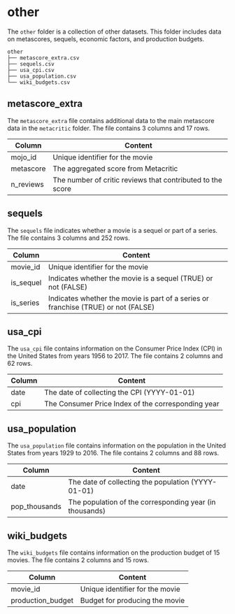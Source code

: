 # other

The `other` folder is a collection of other datasets. This folder includes data on metascores, sequels, economic factors, and production budgets.

```
other
├── metascore_extra.csv
├── sequels.csv
├── usa_cpi.csv
├── usa_population.csv
└── wiki_budgets.csv
```

## metascore_extra

The `metascore_extra` file contains additional data to the main metascore data in the `metacritic` folder. 
The file contains 3 columns and 17 rows.

| Column       | Content                                                      |
|--------------|--------------------------------------------------------------|
| mojo_id      | Unique identifier for the movie                              |
| metascore    | The aggregated score from Metacritic                         |
| n_reviews    | The number of critic reviews that contributed to the score   |


## sequels

The `sequels` file indicates whether a movie is a sequel or part of a series.
The file contains 3 columns and 252 rows. 

| Column       | Content                                                                              |
|--------------|--------------------------------------------------------------------------------------|
| movie_id     | Unique identifier for the movie                                                      |
| is_sequel    | Indicates whether the movie is a sequel (TRUE) or not (FALSE)                        |
| is_series    | Indicates whether the movie is part of a series or franchise (TRUE) or not (FALSE)   |


## usa_cpi

The `usa_cpi` file contains information on the Consumer Price Index (CPI) in the United States from years 1956 to 2017.
The file contains 2 columns and 62 rows.

| Column       | Content                                                      |
|--------------|--------------------------------------------------------------|
| date         | The date of collecting the CPI (YYYY-01-01)                  |
| cpi          | The Consumer Price Index of the corresponding year           |


## usa_population

The `usa_population` file contains information on the population in the United States from years 1929 to 2016.
The file contains 2 columns and 88 rows.

| Column        | Content                                                      |
|---------------|--------------------------------------------------------------|
| date          | The date of collecting the population (YYYY-01-01)           |
| pop_thousands | The population of the corresponding year (in thousands)      |


## wiki_budgets

The `wiki_budgets` file contains information on the production budget of 15 movies. 
The file contains 2 columns and 15 rows.

| Column            | Content                                                      |
|-------------------|--------------------------------------------------------------|
| movie_id          | Unique identifier for the movie                              |
| production_budget | Budget for producing the movie                               |